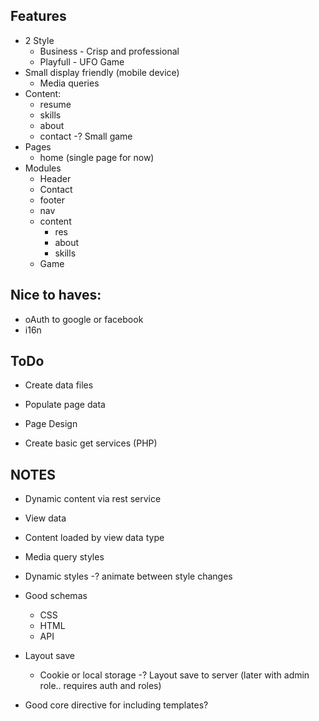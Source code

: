 Features
--------

- 2 Style
    - Business - Crisp and professional
    - Playfull - UFO Game
- Small display friendly (mobile device)
    - Media queries
- Content:
    - resume
    - skills
    - about
    - contact
    -? Small game
- Pages
    - home (single page for now)
- Modules
    - Header
    - Contact
    - footer
    - nav
    - content
        - res
        - about
        - skills
    - Game

Nice to haves:
--------------

- oAuth to google or facebook
- i16n

ToDo
----
- Create data files
- Populate page data
- Page Design

- Create basic get services (PHP)

NOTES
-----

- Dynamic content via rest service

- View data

- Content loaded by view data type

- Media query styles

- Dynamic styles
    -? animate between style changes

- Good schemas
    - CSS
    - HTML
    - API

- Layout save
    - Cookie or local storage
    -? Layout save to server (later with admin role.. requires auth and roles)

- Good core directive for including templates?




